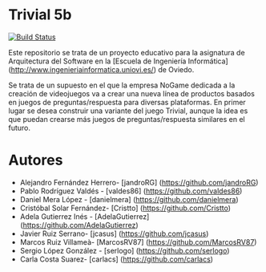 Trivial 5b
=============

[![Build Status](https://travis-ci.org/Arquisoft/Trivial5b.svg?branch=master)](https://travis-ci.org/Arquisoft/Trivial5b)

Este repositorio se trata de un proyecto educativo para la asignatura de Arquitectura del Software en la [Escuela de Ingeniería Informática] (http://www.ingenieriainformatica.uniovi.es/) de Oviedo.

Se trata de un supuesto en el que la empresa NoGame dedicada a la creación de videojuegos va a crear una nueva línea de
productos basados en juegos de preguntas/respuesta para diversas plataformas. En primer lugar se desea construir una variante del juego Trivial, aunque la idea es que puedan crearse más juegos de preguntas/respuesta similares en el futuro.


Autores
=============

* Alejandro Fernández Herrero- [jandroRG] (https://github.com/jandroRG)
* Pablo Rodríguez Valdés - [valdes86] (https://github.com/valdes86)
* Daniel Mera López - [danielmera] (https://github.com/danielmera)
* Cristóbal Solar Fernández- [Cristto] (https://github.com/Cristto)
* Adela Gutierrez Inés - [AdelaGutierrez] (https://github.com/AdelaGutierrez)
* Javier Ruiz Serrano- [jcasus] (https://github.com/jcasus)
* Marcos Ruiz Villameà- [MarcosRV87] (https://github.com/MarcosRV87)
* Sergio López González - [serlogo] (https://github.com/serlogo)
* Carla Costa Suarez- [carlacs] (https://github.com/carlacs)
